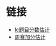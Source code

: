 # 链接

- [lc题目分数估计]('https://zerotrac.github.io/leetcode_problem_rating/')
- [周赛加分估计]('https://lcpredictor.herokuapp.com/')
